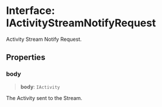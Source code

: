# Interface: IActivityStreamNotifyRequest

Activity Stream Notify Request.

## Properties

### body

> **body**: `IActivity`

The Activity sent to the Stream.
